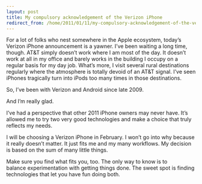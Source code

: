 ```yaml
---
layout: post
title: My compulsory acknowledgement of the Verizon iPhone
redirect_from: /home/2011/01/11/my-compulsory-acknowledgement-of-the-verizon-iphone/index.html
---
```

<p>For a lot of folks who nest somewhere in the Apple ecosystem, today’s Verizon iPhone announcement is a yawner.  I’ve been waiting a long time, though.
AT&amp;T simply doesn’t work where I am most of the day. It doesn’t work at all in my office and barely works in the building I occupy on a regular basis for my day job.  What’s more, I visit several rural destinations regularly where the atmosphere is totally devoid of an AT&amp;T signal. I’ve seen iPhones tragically turn into iPods too many times in those destinations.</p>
<p>So, I’ve been with Verizon and Android since late 2009.</p>
<p>And I’m really glad.</p>
<p>I’ve had a perspective that other 2011 iPhone owners may never have.  It’s allowed me to try two very good technologies and make a choice that truly reflects my needs.</p>
<p>I will be choosing a Verizon iPhone in February. I won’t go into why because it really doesn’t matter. It just fits me and my many workflows. My decision is based on the sum of many little things.</p>
<p>Make sure you find what fits you, too. The only way to know is to balance experimentation with getting things done. The sweet spot is finding technologies that let you have fun doing both.</p>
